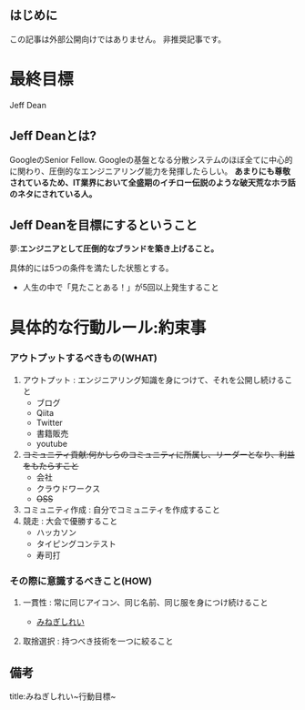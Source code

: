 



## はじめに

この記事は外部公開向けではありません。
非推奨記事です。



# 最終目標

Jeff Dean

## Jeff Deanとは?

GoogleのSenior Fellow. Googleの基盤となる分散システムのほぼ全てに中心的に関わり、圧倒的なエンジニアリング能力を発揮したらしい。
**あまりにも尊敬されているため、IT業界において全盛期のイチロー伝説のような破天荒なホラ話のネタにされている人。**

## Jeff Deanを目標にするということ

夢:**エンジニアとして圧倒的なブランドを築き上げること。**

具体的には5つの条件を満たした状態とする。

- 人生の中で「見たことある！」が5回以上発生すること


# 具体的な行動ルール:約束事

### アウトプットするべきもの(WHAT)

1. アウトプット : エンジニアリング知識を身につけて、それを公開し続けること
    - ブログ
    - Qiita
    - Twitter
    - 書籍販売
    - youtube
2. ~~コミュニティ貢献:何かしらのコミュニティに所属し、リーダーとなり、利益をもたらすこと~~
    - 会社
    - クラウドワークス 
    - ~~OSS~~
3. コミュニティ作成 : 自分でコミュニティを作成すること
4. 競走 : 大会で優勝すること
    - ハッカソン
    - タイピングコンテスト
    - 寿司打




### その際に意識するべきこと(HOW)

1. 一貫性 : 常に同じアイコン、同じ名前、同じ服を身につけ続けること
    - [みねぎしれい](https://pm.short-tips.info/who/self_produce.md)

2. 取捨選択 : 持つべき技術を一つに絞ること











## 備考


title:みねぎしれい~行動目標~







